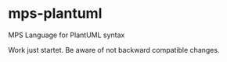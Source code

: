 # mps-plantuml
MPS Language for PlantUML syntax

Work just startet. Be aware of not backward compatible changes.